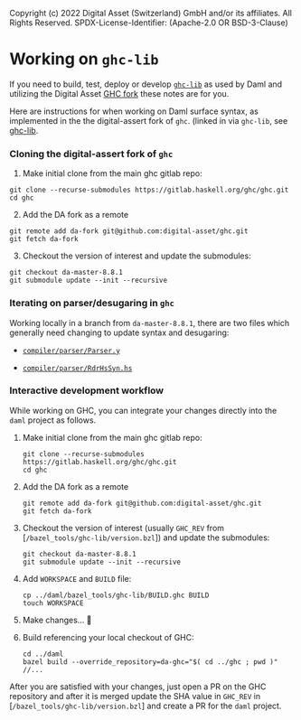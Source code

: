 Copyright (c) 2022 Digital Asset (Switzerland) GmbH and/or its affiliates. All Rights Reserved.
SPDX-License-Identifier: (Apache-2.0 OR BSD-3-Clause)

# Working on `ghc-lib`

If you need to build, test, deploy or develop [`ghc-lib`](https://github.com/digital-asset/ghc-lib) as used by Daml and utilizing the Digital Asset [GHC fork](https://github.com/digital-asset/ghc) these notes are for you.

Here are instructions for when working on Daml surface syntax, as implemented in the the digital-assert fork of `ghc`. (linked in via `ghc-lib`, see [ghc-lib](/bazel_tools/ghc-lib/).

### Cloning the digital-assert fork of `ghc`

1. Make initial clone from the main ghc gitlab repo:
```
git clone --recurse-submodules https://gitlab.haskell.org/ghc/ghc.git
cd ghc
```

2. Add the DA fork as a remote
```
git remote add da-fork git@github.com:digital-asset/ghc.git
git fetch da-fork
```

3. Checkout the version of interest and update the submodules:
```
git checkout da-master-8.8.1
git submodule update --init --recursive
```

### Iterating on parser/desugaring in `ghc`

Working locally in a branch from `da-master-8.8.1`, there are two files which generally need changing to update syntax and desugaring:

- [`compiler/parser/Parser.y`](https://github.com/digital-asset/ghc/blob/da-master-8.8.1/compiler/parser/Parser.y)

- [`compiler/parser/RdrHsSyn.hs`](https://github.com/digital-asset/ghc/blob/da-master-8.8.1/compiler/parser/RdrHsSyn.hs)


### Interactive development workflow

While working on GHC, you can integrate your changes directly into the `daml` project as follows.

1. Make initial clone from the main ghc gitlab repo:
   ```
   git clone --recurse-submodules https://gitlab.haskell.org/ghc/ghc.git
   cd ghc
   ```

2. Add the DA fork as a remote
   ```
   git remote add da-fork git@github.com:digital-asset/ghc.git
   git fetch da-fork
   ```

3. Checkout the version of interest (usually `GHC_REV` from [`/bazel_tools/ghc-lib/version.bzl`]) and update the submodules:
   ```
   git checkout da-master-8.8.1
   git submodule update --init --recursive
   ```

4. Add `WORKSPACE` and `BUILD` file:
   ```
   cp ../daml/bazel_tools/ghc-lib/BUILD.ghc BUILD
   touch WORKSPACE
   ```

5. Make changes...  

6. Build referencing your local checkout of GHC:
   ```
   cd ../daml
   bazel build --override_repository=da-ghc="$( cd ../ghc ; pwd )" //...
   ```

After you are satisfied with your changes, just open a PR on the GHC repository and after it is merged update the SHA value in `GHC_REV` in [`/bazel_tools/ghc-lib/version.bzl`] and create a PR for the `daml` project.
